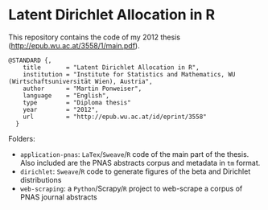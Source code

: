 # Latent Dirichlet Allocation in R

This repository contains the code of my 2012 thesis (http://epub.wu.ac.at/3558/1/main.pdf).

~~~~
@STANDARD {,
    title       = "Latent Dirichlet Allocation in R",
    institution = "Institute for Statistics and Mathematics, WU (Wirtschaftsuniversität Wien), Austria",
    author      = "Martin Ponweiser",
    language    = "English",
    type        = "Diploma thesis"
    year        = "2012",
    url         = "http://epub.wu.ac.at/id/eprint/3558"
  }
~~~~

Folders:

- `application-pnas`: `LaTex`/`Sweave`/`R` code of the main part of the thesis. Also included are the PNAS abstracts corpus and metadata in `tm` format.
- `dirichlet`: `Sweave`/`R` code to generate figures of the beta and Dirichlet distributions
- `web-scraping`: a `Python`/Scrapy/`R` project to web-scrape a corpus of PNAS journal abstracts
